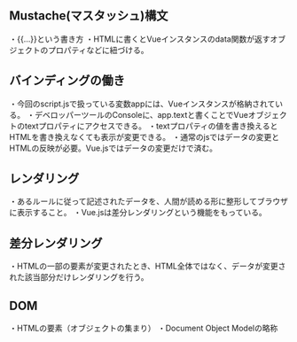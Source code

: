 ## Mustache(マスタッシュ)構文
・{{...}}という書き方
・HTMLに書くとVueインスタンスのdata関数が返すオブジェクトのプロパティなどに紐づける。

##  バインディングの働き
・今回のscript.jsで扱っている変数appには、Vueインスタンスが格納されている。
・デベロッパーツールのConsoleに、app.textと書くことでVueオブジェクトのtextプロパティにアクセスできる。
・textプロパティの値を書き換えるとHTMLを書き換えなくても表示が変更できる。
・通常のjsではデータの変更とHTMLの反映が必要。Vue.jsではデータの変更だけで済む。

## レンダリング
・あるルールに従って記述されたデータを、人間が読める形に整形してブラウザに表示すること。
・Vue.jsは差分レンダリングという機能をもっている。

## 差分レンダリング
・HTMLの一部の要素が変更されたとき、HTML全体ではなく、データが変更された該当部分だけレンダリングを行う。

## DOM
・HTMLの要素（オブジェクトの集まり）
・Document Object Modelの略称